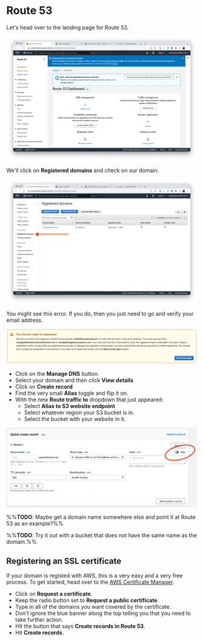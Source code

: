 # Route 53

Let's head over to the landing page for Route 53.

![route-53-revisited.png](Attachments/route-53-revisited.png)

We'll click on **Registered domains** and check on our domain.

![register-domains.png](Attachments/register-domains.png)

You might see this error. If you do, then you just need to go and verify your email address.

![verify-email.png](Attachments/verify-email.png)

- Click on the **Manage DNS** button.
- Select your domain and then click **View details**
- Click on **Create record**
- Find the very small **Alias** toggle and flip it on.
- With the new **Route traffic to** dropdown that just appeared:
  - Select **Alias to S3 website endpoint**
  - Select whatever region your S3 bucket is in.
  - Select the bucket with your website in it.

![alias-toggle.png](Attachments/alias-toggle.png)

%%**TODO**: Maybe get a domain name somewhere else and point it at Route 53 as an example?%%

%%**TODO**: Try it out with a bucket that does not have the same name as the domain.%%

## Registering an SSL certificate

If your domain is registed with AWS, this is a very easy and a very free process. To get started, head over to the [AWS Certificate Manager](https://us-west-1.console.aws.amazon.com/acm/home).

- Click on **Request a certificate**.
- Keep the radio button set to **Request a public certificate**.
- Type in all of the domains you want covered by the certificate.
- Don't ignore the blue banner along the top telling you that you need to take further action.
- Hit the button that says **Create records in Route 53**.
- Hit **Create records**.
